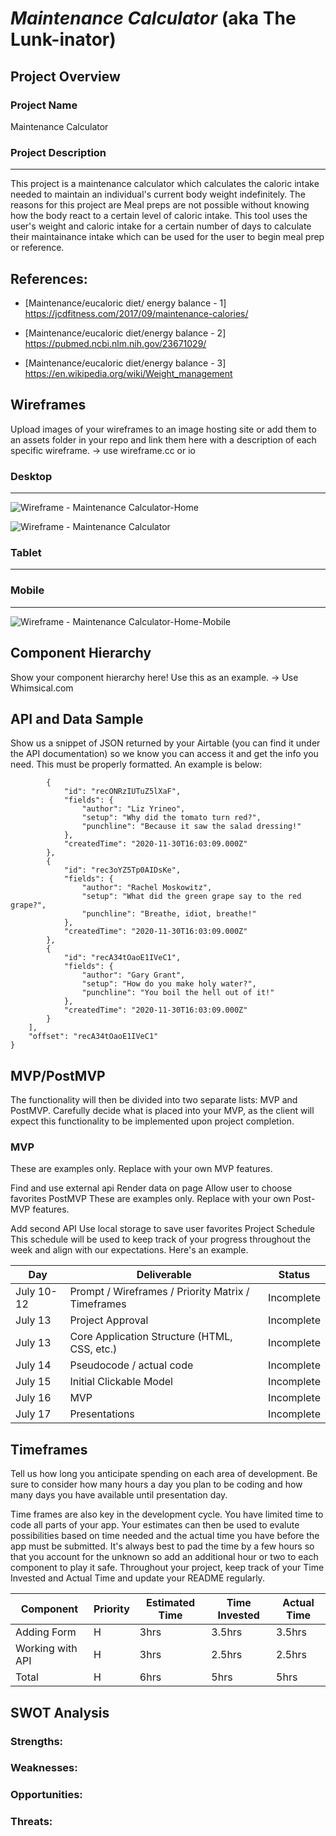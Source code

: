 # _Maintenance Calculator_ (aka The Lunk-inator)


## Project Overview

### Project Name

Maintenance Calculator 

### Project Description
--- 
This project is a maintenance calculator which calculates the caloric intake needed to maintain an individual's current body weight indefinitely. The reasons for this project are Meal preps are not possible without knowing how the body react to a certain level of caloric intake. This tool uses the user's weight and caloric intake for a certain number of days to calculate their maintainance intake which can be used for the user to begin meal prep or reference.  

References:
---

- [Maintenance/eucaloric diet/ energy balance - 1] https://jcdfitness.com/2017/09/maintenance-calories/

- [Maintenance/eucaloric diet/energy balance - 2] https://pubmed.ncbi.nlm.nih.gov/23671029/

- [Maintenance/eucaloric diet/energy balance - 3] https://en.wikipedia.org/wiki/Weight_management

## Wireframes 
Upload images of your wireframes to an image hosting site or add them to an assets folder in your repo and link them here with a description of each specific wireframe. -> use wireframe.cc or io

### Desktop
--- 


![Wireframe - Maintenance Calculator-Home](https://user-images.githubusercontent.com/30008919/125366757-c0fcb400-e344-11eb-9ebd-a0ce8a7ff845.PNG)

![Wireframe - Maintenance Calculator](https://user-images.githubusercontent.com/30008919/125366237-b8f04480-e343-11eb-8e5e-17871f5d75fc.PNG)

### Tablet
--- 


### Mobile
--- 
![Wireframe - Maintenance Calculator-Home-Mobile](https://user-images.githubusercontent.com/30008919/125367320-ef2ec380-e345-11eb-8227-245299e20c8e.PNG)


## Component Hierarchy
Show your component hierarchy here! Use this as an example. -> Use Whimsical.com

## API and Data Sample
Show us a snippet of JSON returned by your Airtable (you can find it under the API documentation) so we know you can access it and get the info you need. This must be properly formatted. An example is below:

```[
        {
            "id": "recONRzIUTuZ5lXaF",
            "fields": {
                "author": "Liz Yrineo",
                "setup": "Why did the tomato turn red?",
                "punchline": "Because it saw the salad dressing!"
            },
            "createdTime": "2020-11-30T16:03:09.000Z"
        },
        {
            "id": "rec3oYZ5Tp0AIDsKe",
            "fields": {
                "author": "Rachel Moskowitz",
                "setup": "What did the green grape say to the red grape?",
                "punchline": "Breathe, idiot, breathe!"
            },
            "createdTime": "2020-11-30T16:03:09.000Z"
        },
        {
            "id": "recA34tOaoE1IVeC1",
            "fields": {
                "author": "Gary Grant",
                "setup": "How do you make holy water?",
                "punchline": "You boil the hell out of it!"
            },
            "createdTime": "2020-11-30T16:03:09.000Z"
        }
    ],
    "offset": "recA34tOaoE1IVeC1"
}
```
## MVP/PostMVP
The functionality will then be divided into two separate lists: MVP and PostMVP. Carefully decide what is placed into your MVP, as the client will expect this functionality to be implemented upon project completion.

### MVP
These are examples only. Replace with your own MVP features.

Find and use external api
Render data on page
Allow user to choose favorites
PostMVP
These are examples only. Replace with your own Post-MVP features.

Add second API
Use local storage to save user favorites
Project Schedule
This schedule will be used to keep track of your progress throughout the week and align with our expectations. Here's an example.

Day |	Deliverable | Status       |
----|---------------|--------------|
July 10-12 | Prompt / Wireframes / Priority Matrix / Timeframes | Incomplete|
July 13 | Project Approval | Incomplete|
July 13 | Core Application Structure (HTML, CSS, etc.) | Incomplete|
July 14 | Pseudocode / actual code | Incomplete|
July 15 | Initial Clickable Model |Incomplete|
July 16 | MVP | Incomplete|
July 17 | Presentations | Incomplete|


## Timeframes
Tell us how long you anticipate spending on each area of development. Be sure to consider how many hours a day you plan to be coding and how many days you have available until presentation day.

Time frames are also key in the development cycle. You have limited time to code all parts of your app. Your estimates can then be used to evalute possibilities based on time needed and the actual time you have before the app must be submitted. It's always best to pad the time by a few hours so that you account for the unknown so add an additional hour or two to each component to play it safe. Throughout your project, keep track of your Time Invested and Actual Time and update your README regularly.

Component|Priority|Estimated Time|Time Invested | Actual Time |
---------|--------|--------------|--------------|-------------|
Adding Form| H |3hrs | 3.5hrs | 3.5hrs |
Working with API | H | 3hrs | 2.5hrs | 2.5hrs |
Total | H | 6hrs | 5hrs | 5hrs |


## SWOT Analysis
### Strengths:
### Weaknesses:
### Opportunities:
### Threats:
